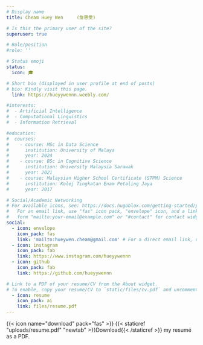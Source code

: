```yaml
---
# Display name
title: Cheam Huey Wen     (詹惠雯)

# Is this the primary user of the site?
superuser: true

# Role/position
#role: ''

# Status emoji
status:
  icon: 🎓

# Short bio (displayed in user profile at end of posts)
# bio: Kindly visit this page.
  link: https://hueyywennn.weebly.com/

#interests:
#  - Artificial Intelligence
#  - Computational Linguistics
#  - Information Retrieval

#education:
#  courses:
#    - course: MSc in Data Science
#      institution: University of Malaya
#      year: 2024
#    - course: BSc in Cognitive Science
#      institution: University Malaysia Sarawak
#      year: 2021
#    - course: Malaysian Higher School Certificate (STPM) Science
#      institution: Kolej Tingkatan Enam Petaling Jaya
#      year: 2017

# Social/Academic Networking
# For available icons, see: https://docs.hugoblox.com/getting-started/page-builder/#icons
#   For an email link, use "fas" icon pack, "envelope" icon, and a link in the
#   form "mailto:your-email@example.com" or "#contact" for contact widget.
social:
  - icon: envelope
    icon_pack: fas
    link: 'mailto:hueywen.cheam@gmail.com' # For a direct email link, use "mailto:test@example.org".
  - icon: instagram
    icon_pack: fab
    link: https://www.instagram.com/hueyywennn
  - icon: github
    icon_pack: fab
    link: https://github.com/hueyywennn

# Link to a PDF of your resume/CV from the About widget.
# To enable, copy your resume/CV to `static/files/cv.pdf` and uncomment the lines below.
  - icon: resume
    icon_pack: ai
    link: files/resume.pdf
---
```


{{< icon name="download" pack="fas" >}} {{< staticref "uploads/resume.pdf" "newtab" >}}Download{{< /staticref >}} my resumé as a PDF.
